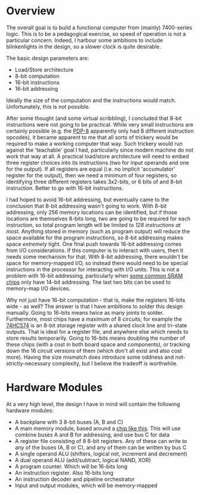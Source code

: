 # Overview

The overall goal is to build a functional computer from (mainly) 7400-series logic.
This is to be a pedagogical exercise, so speed of operation is not a particular
concern.
Indeed, I harbour some ambitions to include blinkenlights in the design, so
a slower clock is quite desirable.

The basic design parameters are:

- Load/Store architecture
- 8-bit computation
- 16-bit instructions
- 16-bit addressing

Ideally the size of the computation and the instructions would match.
Unfortunately, this is not possible.

After some thought (and some virtual scribbling), I concluded that
8-bit instructions were not going to be practical.
While very small instructions are certainly possible (e.g. the
[PDP-8](https://en.wikipedia.org/wiki/PDP-8) apparently only had
8 different instruction opcodes), it became apparent to me that all
sorts of trickery would be required to make a working computer
that way.
Such trickery would run against the 'teachable' goal I had,
particularly since modern machine do not work that way at all.
A practical load/store architecture will need to embed three
register choices into its instructions (two for input operands
and one for the output).
If all registers are equal (i.e. no implicit 'accumulator' register
for the output), then we need a minimum of four registers,
so identifying three different registers takes 3x2-bits, or 6 bits of
and 8-bit instruction.
Better to go with 16-bit instructions.

I had hoped to avoid 16-bit addressing, but eventually came to the
conclusion that 8-bit addressing wasn't going to work.
With 8-bit addressing, only 256 memory locations can be identified,
but if those locations are themselves 8-bits long, two are going
to be required for each instruction, so total program length
will be limited to *128 instructions at most*.
Anything stored in memory (such as program output) will reduce
the space available for the program instructions, so 8-bit addressing
makes space *extremely* tight.
One final push towards 16-bit addressing comes from I/O considerations.
If this computer is to interact with users, then it needs some
mechanism for that.
With 8-bit addressing, there wouldn't be space for memory-mapped I/O,
so instead there would need to be special instructions in the
processor for interacting with I/O units.
This is not a problem with 16-bit addressing, particularly when
[some common SRAM chips](https://www.mouser.com/datasheet/2/698/REN_71256SA_DST_20200629-1996300.pdf)
only have 14-bit addressing.
The last two bits can be used to memory-map I/O devices.

Why not just have 16-bit computation - that is, make the registers
16-bits wide - as well?
The answer is that I have ambitions to solder this design manually.
Going to 16-bits means twice as many joints to solder.
Furthermore, most chips have a maximum of 8 circuits; for example
the [74HC574](https://www.ti.com/lit/ds/symlink/sn54hc574.pdf) is
an 8-bit storage register with a shared clock line and tri-state outputs.
That is ideal for a register file, and anywhere else which needs to
store results temporarily.
Going to 16-bits means doubling the number of these chips
(with a cost in both board space and components), or tracking down
the 16 circuit versions of them (which don't all exist and also
cost more).
Having the size mismatch does introduce some oddness and
not-strictly-necessary complexity, but I believe the tradeoff is
worthwhile.

# Hardware Modules

At a very high level, the design I have in mind will contain the
following hardware modules:

- A backplane with 3 8-bit buses (A, B and C)
- A main memory module, based around a 
  [chip like this](https://www.mouser.com/datasheet/2/698/REN_71256SA_DST_20200629-1996300.pdf).
  This will use combine buses A and B for addressing, and use bus C
  for data
- A register file consisting of 8 8-bit registers.
  Any of these can write to any of the buses (A, B or C),
  and any of them can be written by bus C
- A single operand ALU (shifters, logical not, increment and decrement)
- A dual operand ALU (add/subtract, logical NAND, XOR)
- A program counter. Which will be 16-bits long
- An instruction register. Also 16-bits long
- An instruction decoder and pipeline orchestrator
- Input and output modules, which will be memory-mapped